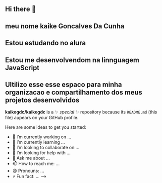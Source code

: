 ## Hi there 👋
## meu nome kaike Goncalves Da Cunha
## Estou estudando no alura 
## Estou me desenvolvendom na linnguagem JavaScript
## Ultilizo esse esse espaco para minha organizacao e compartilhamento dos meus projetos desenvolvidos
**kaikegdc/kaikegdc** is a ✨ _special_ ✨ repository because its `README.md` (this file) appears on your GitHub profile.

Here are some ideas to get you started:

- 🔭 I’m currently working on ...
- 🌱 I’m currently learning ...
- 👯 I’m looking to collaborate on ...
- 🤔 I’m looking for help with ...
- 💬 Ask me about ...
- 📫 How to reach me: ...
- 😄 Pronouns: ...
- ⚡ Fun fact: ...
-->
